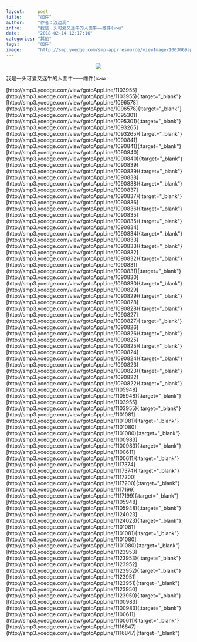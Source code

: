 ```yaml
---
layout:     post
title:      "如件"
author:     "作者：渡边润"
intro:      "我是一头可爱又迷牛的人面牛——雌件(ฅ>ω"
date:       "2018-02-14 12:17:16"
categories: "其他"
tags:       "如件"
image:      "http://smp.yoedge.com/smp-app/resource/viewImage/1003069appline.png"
---
```

<div style="text-align: center">
<p><img src="http://smp.yoedge.com/smp-app/resource/viewImage/1003069appline.png"/></p>
</div>
<p class="post-meta">
<span>我是一头可爱又迷牛的人面牛——雌件(ฅ>ω</span>
</p>
[http://smp3.yoedge.com/view/gotoAppLine/1103955](http://smp3.yoedge.com/view/gotoAppLine/1103955){:target="_blank"}
[http://smp3.yoedge.com/view/gotoAppLine/1096578](http://smp3.yoedge.com/view/gotoAppLine/1096578){:target="_blank"}
[http://smp3.yoedge.com/view/gotoAppLine/1095301](http://smp3.yoedge.com/view/gotoAppLine/1095301){:target="_blank"}
[http://smp3.yoedge.com/view/gotoAppLine/1093265](http://smp3.yoedge.com/view/gotoAppLine/1093265){:target="_blank"}
[http://smp3.yoedge.com/view/gotoAppLine/1090841](http://smp3.yoedge.com/view/gotoAppLine/1090841){:target="_blank"}
[http://smp3.yoedge.com/view/gotoAppLine/1090840](http://smp3.yoedge.com/view/gotoAppLine/1090840){:target="_blank"}
[http://smp3.yoedge.com/view/gotoAppLine/1090839](http://smp3.yoedge.com/view/gotoAppLine/1090839){:target="_blank"}
[http://smp3.yoedge.com/view/gotoAppLine/1090838](http://smp3.yoedge.com/view/gotoAppLine/1090838){:target="_blank"}
[http://smp3.yoedge.com/view/gotoAppLine/1090837](http://smp3.yoedge.com/view/gotoAppLine/1090837){:target="_blank"}
[http://smp3.yoedge.com/view/gotoAppLine/1090836](http://smp3.yoedge.com/view/gotoAppLine/1090836){:target="_blank"}
[http://smp3.yoedge.com/view/gotoAppLine/1090835](http://smp3.yoedge.com/view/gotoAppLine/1090835){:target="_blank"}
[http://smp3.yoedge.com/view/gotoAppLine/1090834](http://smp3.yoedge.com/view/gotoAppLine/1090834){:target="_blank"}
[http://smp3.yoedge.com/view/gotoAppLine/1090833](http://smp3.yoedge.com/view/gotoAppLine/1090833){:target="_blank"}
[http://smp3.yoedge.com/view/gotoAppLine/1090832](http://smp3.yoedge.com/view/gotoAppLine/1090832){:target="_blank"}
[http://smp3.yoedge.com/view/gotoAppLine/1090831](http://smp3.yoedge.com/view/gotoAppLine/1090831){:target="_blank"}
[http://smp3.yoedge.com/view/gotoAppLine/1090830](http://smp3.yoedge.com/view/gotoAppLine/1090830){:target="_blank"}
[http://smp3.yoedge.com/view/gotoAppLine/1090829](http://smp3.yoedge.com/view/gotoAppLine/1090829){:target="_blank"}
[http://smp3.yoedge.com/view/gotoAppLine/1090828](http://smp3.yoedge.com/view/gotoAppLine/1090828){:target="_blank"}
[http://smp3.yoedge.com/view/gotoAppLine/1090827](http://smp3.yoedge.com/view/gotoAppLine/1090827){:target="_blank"}
[http://smp3.yoedge.com/view/gotoAppLine/1090826](http://smp3.yoedge.com/view/gotoAppLine/1090826){:target="_blank"}
[http://smp3.yoedge.com/view/gotoAppLine/1090825](http://smp3.yoedge.com/view/gotoAppLine/1090825){:target="_blank"}
[http://smp3.yoedge.com/view/gotoAppLine/1090824](http://smp3.yoedge.com/view/gotoAppLine/1090824){:target="_blank"}
[http://smp3.yoedge.com/view/gotoAppLine/1090823](http://smp3.yoedge.com/view/gotoAppLine/1090823){:target="_blank"}
[http://smp3.yoedge.com/view/gotoAppLine/1090822](http://smp3.yoedge.com/view/gotoAppLine/1090822){:target="_blank"}
[http://smp3.yoedge.com/view/gotoAppLine/1105948](http://smp3.yoedge.com/view/gotoAppLine/1105948){:target="_blank"}
[http://smp3.yoedge.com/view/gotoAppLine/1103955](http://smp3.yoedge.com/view/gotoAppLine/1103955){:target="_blank"}
[http://smp3.yoedge.com/view/gotoAppLine/1101081](http://smp3.yoedge.com/view/gotoAppLine/1101081){:target="_blank"}
[http://smp3.yoedge.com/view/gotoAppLine/1101080](http://smp3.yoedge.com/view/gotoAppLine/1101080){:target="_blank"}
[http://smp3.yoedge.com/view/gotoAppLine/1100983](http://smp3.yoedge.com/view/gotoAppLine/1100983){:target="_blank"}
[http://smp3.yoedge.com/view/gotoAppLine/1100611](http://smp3.yoedge.com/view/gotoAppLine/1100611){:target="_blank"}
[http://smp3.yoedge.com/view/gotoAppLine/1117374](http://smp3.yoedge.com/view/gotoAppLine/1117374){:target="_blank"}
[http://smp3.yoedge.com/view/gotoAppLine/1117200](http://smp3.yoedge.com/view/gotoAppLine/1117200){:target="_blank"}
[http://smp3.yoedge.com/view/gotoAppLine/1117199](http://smp3.yoedge.com/view/gotoAppLine/1117199){:target="_blank"}
[http://smp3.yoedge.com/view/gotoAppLine/1105948](http://smp3.yoedge.com/view/gotoAppLine/1105948){:target="_blank"}
[http://smp3.yoedge.com/view/gotoAppLine/1124023](http://smp3.yoedge.com/view/gotoAppLine/1124023){:target="_blank"}
[http://smp3.yoedge.com/view/gotoAppLine/1101081](http://smp3.yoedge.com/view/gotoAppLine/1101081){:target="_blank"}
[http://smp3.yoedge.com/view/gotoAppLine/1101080](http://smp3.yoedge.com/view/gotoAppLine/1101080){:target="_blank"}
[http://smp3.yoedge.com/view/gotoAppLine/1123953](http://smp3.yoedge.com/view/gotoAppLine/1123953){:target="_blank"}
[http://smp3.yoedge.com/view/gotoAppLine/1123952](http://smp3.yoedge.com/view/gotoAppLine/1123952){:target="_blank"}
[http://smp3.yoedge.com/view/gotoAppLine/1123951](http://smp3.yoedge.com/view/gotoAppLine/1123951){:target="_blank"}
[http://smp3.yoedge.com/view/gotoAppLine/1123950](http://smp3.yoedge.com/view/gotoAppLine/1123950){:target="_blank"}
[http://smp3.yoedge.com/view/gotoAppLine/1100983](http://smp3.yoedge.com/view/gotoAppLine/1100983){:target="_blank"}
[http://smp3.yoedge.com/view/gotoAppLine/1100611](http://smp3.yoedge.com/view/gotoAppLine/1100611){:target="_blank"}
[http://smp3.yoedge.com/view/gotoAppLine/1116847](http://smp3.yoedge.com/view/gotoAppLine/1116847){:target="_blank"}


